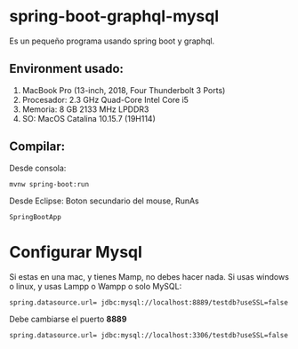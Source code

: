 # spring-boot-graphql-mysql
Es un pequeño programa usando spring boot y graphql.
## Environment usado:

1. MacBook Pro (13-inch, 2018, Four Thunderbolt 3 Ports)
2. Procesador: 2.3 GHz Quad-Core Intel Core i5 
3. Memoria: 8 GB 2133 MHz LPDDR3
4. SO: MacOS Catalina 10.15.7 (19H114)

## Compilar:
Desde consola:
```
mvnw spring-boot:run
```

Desde Eclipse:
Boton secundario del mouse, RunAs
```
SpringBootApp
```
# Configurar Mysql
Si estas en una mac, y tienes Mamp, no debes hacer nada.
Si usas windows o linux, y usas Lampp o Wampp o solo MySQL:
```
spring.datasource.url= jdbc:mysql://localhost:8889/testdb?useSSL=false
``` 
Debe cambiarse el puerto **8889** 
```
spring.datasource.url= jdbc:mysql://localhost:3306/testdb?useSSL=false
```
